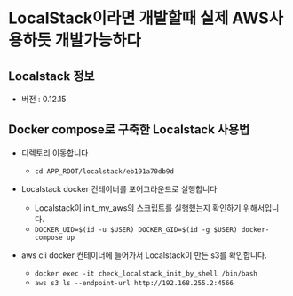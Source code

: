 # LocalStack이라면 개발할때 실제 AWS사용하듯 개발가능하다
## Localstack 정보
- 버전 : 0.12.15

## Docker compose로 구축한 Localstack 사용법
- 디렉토리 이동합니다
  - `cd APP_ROOT/localstack/eb191a70db9d`

- Localstack docker 컨테이너를 포어그라운드로 실행합니다
  - Localstack이 init_my_aws의 스크립트를 실행했는지 확인하기 위해서입니다.
  - `DOCKER_UID=$(id -u $USER) DOCKER_GID=$(id -g $USER) docker-compose up`

- aws cli docker 컨테이너에 들어가서 Localstack이 만든 s3를 확인합니다.
  - `docker exec -it check_localstack_init_by_shell /bin/bash`
  - `aws s3 ls --endpoint-url http://192.168.255.2:4566`